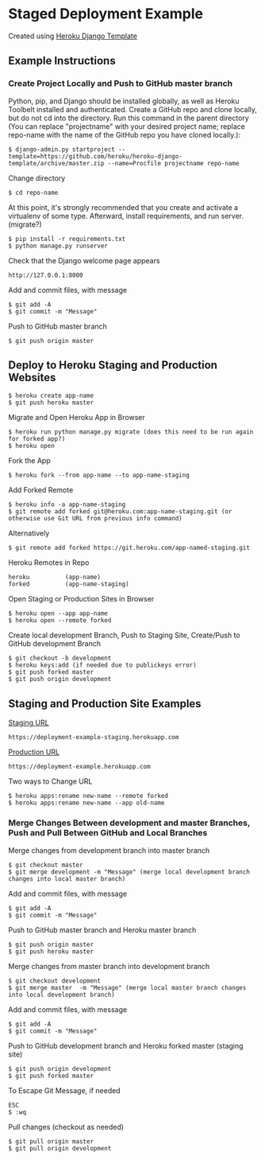 # Staged Deployment Example

Created using [Heroku Django Template](https://github.com/heroku/heroku-django-template)

## Example Instructions

### Create Project Locally and Push to GitHub master branch

Python, pip, and Django should be installed globally, as well as Heroku Toolbelt installed and authenticated. Create a GitHub repo and clone locally, but do not cd into the directory. Run this command in the parent directory (You can replace "projectname" with your desired project name; replace repo-name with the name of the GitHub repo you have cloned locally.):

    $ django-admin.py startproject --template=https://github.com/heroku/heroku-django-template/archive/master.zip --name=Procfile projectname repo-name

Change directory

    $ cd repo-name

At this point, it's strongly recommended that you create and activate a virtualenv of some type. Afterward, install requirements, and run server. (migrate?)

    $ pip install -r requirements.txt
    $ python manage.py runserver 
    
Check that the Django welcome page appears

    http://127.0.0.1:8000

Add and commit files, with message

    $ git add -A
    $ git commit -m "Message"

Push to GitHub master branch

    $ git push origin master

## Deploy to Heroku Staging and Production Websites

    $ heroku create app-name
    $ git push heroku master

Migrate and Open Heroku App in Browser

    $ heroku run python manage.py migrate (does this need to be run again for forked app?)
    $ heroku open 

Fork the App

    $ heroku fork --from app-name --to app-name-staging

Add Forked Remote

    $ heroku info -a app-name-staging
    $ git remote add forked git@heroku.com:app-name-staging.git (or otherwise use Git URL from previous info command)

Alternatively 

    $ git remote add forked https://git.heroku.com/app-named-staging.git

Heroku Remotes in Repo

    heroku          (app-name)
    forked          (app-name-staging)

Open Staging or Production Sites in Browser

    $ heroku open --app app-name
    $ heroku open --remote forked

Create local development Branch, Push to Staging Site, Create/Push to GitHub development Branch

    $ git checkout -b development 
    $ heroku keys:add (if needed due to publickeys error)
    $ git push forked master
    $ git push origin development

## Staging and Production Site Examples

[Staging URL](https://deployment-example-staging.herokuapp.com)

    https://deployment-example-staging.herokuapp.com

[Production URL](https://deployment-example.herokuapp.com)

    https://deployment-example.herokuapp.com

Two ways to Change URL

    $ heroku apps:rename new-name --remote forked
    $ heroku apps:rename new-name --app old-name

### Merge Changes Between development and master Branches, Push and Pull Between GitHub and Local Branches

Merge changes from development branch into master branch

    $ git checkout master
    $ git merge development -m "Message" (merge local development branch changes into local master branch)
 
Add and commit files, with message

    $ git add -A
    $ git commit -m "Message" 

Push to GitHub master branch and Heroku master branch

    $ git push origin master
    $ git push heroku master

Merge changes from master branch into development branch

    $ git checkout development
    $ git merge master  -m "Message" (merge local master branch changes into local development branch)

Add and commit files, with message

    $ git add -A
    $ git commit -m "Message" 

Push to GitHub development branch and Heroku forked master (staging site)

    $ git push origin development
    $ git push forked master

To Escape Git Message, if needed

    ESC
    $ :wq

Pull changes (checkout as needed)

    $ git pull origin master
    $ git pull origin development
